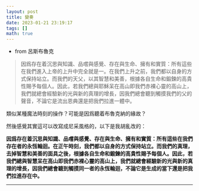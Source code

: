 ```yaml
---
layout: post
title: 變奏
date: 2023-01-21 23:19:17
tags: []
math: true
---
```


- from 呂斯布魯克

> 因爲存在着沉思與知識、品嚐與感覺、存在與生命、擁有和實質：所有這些在我們進入上帝的上升中完全就是一。在我們上升之前，我們都以自身的方式保持站立。而我們的天父，以其智慧和美善，根據各自生命和鍛鍊的高貴性賜予每個人。因此，若我們總與耶穌呆在高山即我們赤裸心靈的高山上，我們就總會經驗新的光與新的真理的增長，因我們總會聽到觸摸我們的父的聲音，不論它是流出恩典還是把我們拉進一體中。

類似某種魔法時刻的操作？可能是因爲聽着布魯克納的緣故？

然後感覺其實這可以改寫成尼采風格的，以下是我胡亂改的：

**因爲存在着沉思與知識、品嚐與感覺、存在與生命、擁有和實質：所有這些在我們存在者的永恆輪迴。在正午時刻，我們都以自身的方式保持站立。而我們的真理，去掉智慧和美善的面具之後，根據各自生命和鍛鍊的高貴性賜予每個人。因此，若我們總與智慧呆在高山即我們赤裸心靈的高山上，我們就總會經驗新的光與新的真理的增長，因我們總會聽到觸摸同一者的永恆輪迴，不論它是生成的當下還是把我們拉進存在中。**






--------




